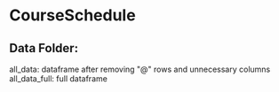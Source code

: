 # CourseSchedule
## Data Folder:
all_data: dataframe after removing "@" rows and unnecessary columns\
all_data_full: full dataframe

